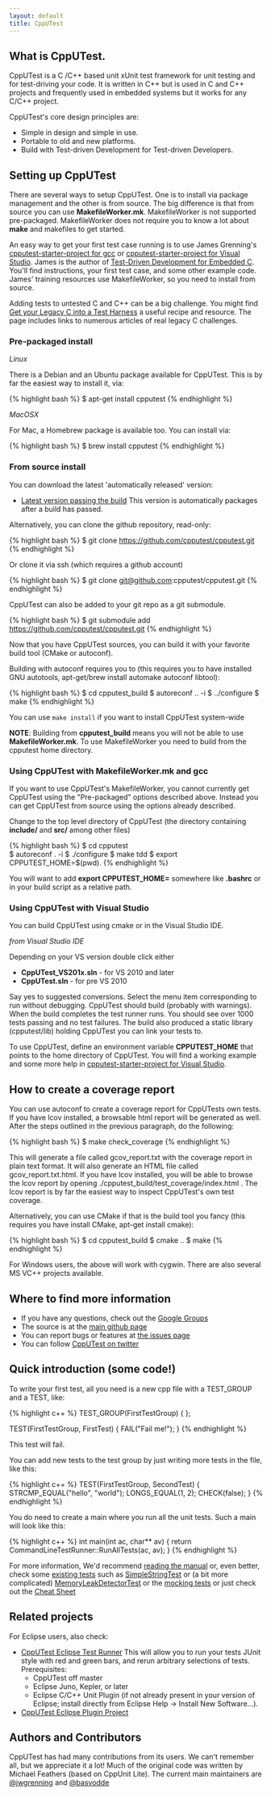 ```yaml
---
layout: default
title: CppUTest
---
```


## What is CppUTest.

CppUTest is a C /C++ based unit xUnit test framework for unit testing and for test-driving your code. It is written in C++ but is used in C and C++ projects and frequently used in embedded systems but it works for any C/C++ project.

CppUTest's core design principles are:

* Simple in design and simple in use.
* Portable to old and new platforms.
* Build with Test-driven Development for Test-driven Developers.

## Setting up CppUTest

There are several ways to setup CppUTest.  One is to install via package management and the other is from source. The big difference is that from source you can use **MakefileWorker.mk**. MakefileWorker is not supported pre-packaged.  MakefileWorker does not require you to know a lot about **make** and makefiles to get started.

An easy way to get your first test case running is to use James Grenning's [cpputest-starter-project for gcc](https://github.com/jwgrenning/cpputest-starter-project) or [cpputest-starter-project for Visual Studio](https://github.com/jwgrenning/cpputest-starter-project-vs).  James is the author of [Test-Driven Development for Embedded C](https://wingman-sw.com/tddec).  You'll find instructions, your first test case, and some other example code.  James' training resources use MakefileWorker, so you need to install from source.

Adding tests to untested C and C++ can be a big challenge.  You might find [Get your Legacy C into a Test Harness](https://wingman-sw.com/articles/tdd-legacy-c) a useful recipe and resource. The page includes links to numerous articles of real legacy C challenges.

### Pre-packaged install

*Linux*

There is a Debian and an Ubuntu package available for CppUTest. This is by far the easiest way to install it, via:

{% highlight bash %}
$ apt-get install cpputest
{% endhighlight %}

*MacOSX*

For Mac, a Homebrew package is available too. You can install via:

{% highlight bash %}
$ brew install cpputest
{% endhighlight %}

### From source install

You can download the latest 'automatically released' version:

* [Latest version passing the build](https://github.com/cpputest/cpputest/releases/download/latest-passing-build/cpputest-latest.tar.gz)
This version is automatically packages after a build has passed.

Alternatively, you can clone the github repository, read-only:

{% highlight bash %}
$ git clone https://github.com/cpputest/cpputest.git
{% endhighlight %}

Or clone it via ssh (which requires a github account)

{% highlight bash %}
$ git clone git@github.com:cpputest/cpputest.git
{% endhighlight %}

CppUTest can also be added to your git repo as a git submodule.

{% highlight bash %}
$ git submodule add https://github.com/cpputest/cpputest.git
{% endhighlight %}

Now that you have CppUTest sources, you can build it with your favorite build tool (CMake or autoconf).

Building with autoconf requires you to (this requires you to have installed GNU autotools, apt-get/brew install automake autoconf libtool):

{% highlight bash %}
$ cd cpputest_build
$ autoreconf .. -i
$ ../configure
$ make
{% endhighlight %}

You can use `make install` if you want to install CppUTest system-wide

**NOTE**: Building from **cpputest_build** means you will not be able to use **MakefileWorker.mk**.  To use MakefileWorker you need to build from the cpputest home directory.

### Using CppUTest with MakefileWorker.mk and gcc

If you want to use CppUTest's MakefileWorker, you cannot currently get CppUTest using the "Pre-packaged" options described above. Instead you can get CppUTest from source using the options already described.

Change to the top level directory of CppUTest (the directory containing **include/** and **src/** among other files)

{% highlight bash %}
$ cd cpputest \
$ autoreconf . -i
$ ./configure
$ make tdd
$ export CPPUTEST_HOME=$(pwd).
{% endhighlight %}

You will want to add **export CPPUTEST_HOME=<path>** somewhere like **.bashrc** or in your build script as a relative path.

### Using CppUTest with Visual Studio

You can build CppUTest using cmake or in the Visual Studio IDE.

*from Visual Studio IDE*

Depending on your VS version double click either

* **CppUTest_VS201x.sln** - for VS 2010 and later
* **CppUTest.sln** - for pre VS 2010

Say yes to suggested conversions.  Select the menu item corresponding to run without debugging.  CppUTest should build (probably with warnings).  When the build completes the test runner runs. You should see over 1000 tests passing and no test failures. The build also produced a static library (cpputest/lib) holding CppUTest you can link your tests to.

To use CppUTest, define an environment variable **CPPUTEST_HOME** that points to the home directory of CppUTest.  You will find a working example and some more help in [cpputest-starter-project for Visual Studio](https://github.com/jwgrenning/cpputest-starter-project-vs).

## How to create a coverage report

You can use autoconf to create a coverage report for CppUTests own tests. If you have lcov installed, a browsable html report will be generated as well. After the steps outlined in the previous paragraph, do the following:

{% highlight bash %}
$ make check_coverage
{% endhighlight %}

This will generate a file called gcov_report.txt with the coverage report in plain text format. It will also generate an HTML file called gcov_report.txt.html. If you have lcov installed, you will be able to browse the lcov report by opening ./cpputest_build/test_coverage/index.html . The lcov report is by far the easiest way to inspect CppUTest's own test coverage.

Alternatively, you can use CMake if that is the build tool you fancy (this requires you have install CMake, apt-get install cmake):

{% highlight bash %}
$ cd cpputest_build
$ cmake ..
$ make
{% endhighlight %}

For Windows users, the above will work with cygwin. There are also several MS VC++ projects available.

## Where to find more information

* If you have any questions, check out the [Google Groups](https://groups.google.com/forum/?fromgroups#!forum/cpputest)
* The source is at the [main github page](https://github.com/cpputest/cpputest)
* You can report bugs or features at [the issues page](https://github.com/cpputest/cpputest/issues)
* You can follow [CppUTest on twitter](https://twitter.com/CppUTest)

## Quick introduction (some code!)

To write your first test, all you need is a new cpp file with a TEST_GROUP and a TEST, like:

{% highlight c++ %}
TEST_GROUP(FirstTestGroup)
{
};

TEST(FirstTestGroup, FirstTest)
{
   FAIL("Fail me!");
}
{% endhighlight %}

This test will fail.

You can add new tests to the test group by just writing more tests in the file, like this:

{% highlight c++ %}
TEST(FirstTestGroup, SecondTest)
{
   STRCMP_EQUAL("hello", "world");
   LONGS_EQUAL(1, 2);
   CHECK(false);
}
{% endhighlight %}

You do need to create a main where you run all the unit tests. Such a main will look like this:

{% highlight c++ %}
int main(int ac, char** av)
{
   return CommandLineTestRunner::RunAllTests(ac, av);
}
{% endhighlight %}

For more information, We'd recommend [reading the manual](manual.html) or, even better, check some [existing tests](https://github.com/cpputest/cpputest/tree/master/tests) such as [SimpleStringTest](https://github.com/cpputest/cpputest/blob/master/tests/CppUTest/SimpleStringTest.cpp) or (a bit more complicated) [MemoryLeakDetectorTest](https://github.com/cpputest/cpputest/blob/master/tests/CppUTest/MemoryLeakDetectorTest.cpp) or the [mocking tests](https://github.com/cpputest/cpputest/blob/master/tests/CppUTestExt/MockSupportTest.cpp) or just check out the [Cheat Sheet](https://github.com/cpputest/cpputest/blob/master/tests/CppUTest/CheatSheetTest.cpp)

## Related projects

For Eclipse users, also check:
* [CppUTest Eclipse Test Runner](https://github.com/tcmak/CppUTestEclipseJunoTestRunner) This will allow you to run your tests JUnit style with red and green bars, and rerun arbitrary selections of tests.
Prerequisites:
  - CppUTest off master
  - Eclipse Juno, Kepler, or later
  - Eclipse C/C++ Unit Plugin (if not already present in your version of Eclipse; install directly from Eclipse Help -> Install New Software...).
* [CppUTest Eclipse Plugin Project](https://github.com/cpputest/CppUTestEclipsePlugin)

## Authors and Contributors

CppUTest has had many contributions from its users. We can't remember all, but we appreciate it a lot! Much of the original code was written by Michael Feathers (based on CppUnit Lite). The current main maintainers are [@jwgrenning](https://github.com/jwgrenning) and [@basvodde](https://github.com/basvodde)
